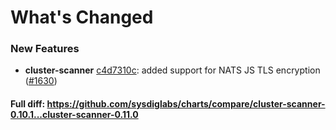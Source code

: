 # What's Changed

### New Features
- **cluster-scanner** [c4d7310c](https://github.com/sysdiglabs/charts/commit/c4d7310c61078513af7adc01030eca3405c43e99): added support for NATS JS TLS encryption ([#1630](https://github.com/sysdiglabs/charts/issues/1630))
#### Full diff: https://github.com/sysdiglabs/charts/compare/cluster-scanner-0.10.1...cluster-scanner-0.11.0
